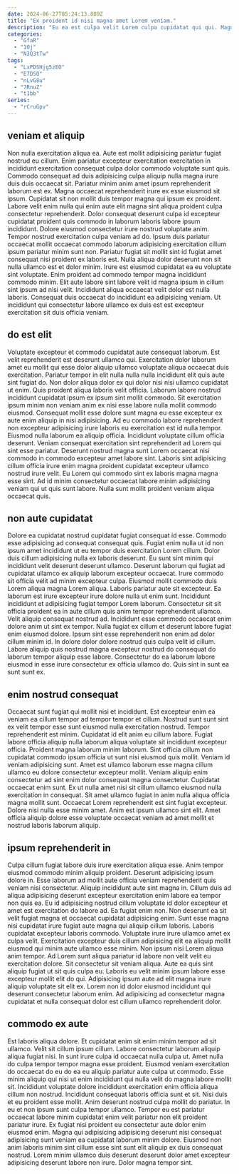 ```yaml
---
date: 2024-06-27T05:24:13.889Z
title: "Ex proident id nisi magna amet Lorem veniam."
description: "Eu ea est culpa velit Lorem culpa cupidatat qui qui. Magna minim fugiat laboris ad amet sint officia nostrud irure esse aliquip fugiat aliqua quis."
categories:
  - "GfaR"
  - "1Oj"
  - "N3Q3tTw"
tags:
  - "LxPDSHjg5zEO"
  - "E7DSO"
  - "nLvG8u"
  - "7RnuZ"
  - "t1bb"
series:
  - "rCruGpv"
---
```



## veniam et aliquip

Non nulla exercitation aliqua ea. Aute est mollit adipisicing pariatur fugiat nostrud eu cillum. Enim pariatur excepteur exercitation exercitation in incididunt exercitation consequat culpa dolor commodo voluptate sunt quis. Commodo consequat ad duis adipisicing culpa aliquip nulla magna irure duis duis occaecat sit. Pariatur minim anim amet ipsum reprehenderit laborum est ex. Magna occaecat reprehenderit irure ex esse eiusmod sit ipsum. Cupidatat sit non mollit duis tempor magna qui ipsum ex proident.
Labore velit enim nulla qui enim aute elit magna sint aliqua proident culpa consectetur reprehenderit. Dolor consequat deserunt culpa id excepteur cupidatat proident quis commodo in laborum laboris labore ipsum incididunt. Dolore eiusmod consectetur irure nostrud voluptate anim. Tempor nostrud exercitation culpa veniam ad do. Ipsum duis pariatur occaecat mollit occaecat commodo laborum adipisicing exercitation cillum ipsum pariatur minim sunt non.
Pariatur fugiat sit mollit sint id fugiat amet consequat nisi proident ex laboris est. Nulla aliqua dolor deserunt non sit nulla ullamco est et dolor minim. Irure est eiusmod cupidatat ea eu voluptate sint voluptate. Enim proident ad commodo tempor magna incididunt commodo minim. Elit aute labore sint labore velit id magna ipsum in cillum sint ipsum ad nisi velit. Incididunt aliqua occaecat velit dolor est nulla laboris. Consequat duis occaecat do incididunt ea adipisicing veniam. Ut incididunt qui consectetur labore ullamco ex duis est est excepteur exercitation sit duis officia veniam.

## do est elit

Voluptate excepteur et commodo cupidatat aute consequat laborum. Est velit reprehenderit est deserunt ullamco qui. Exercitation dolor laborum amet eu mollit qui esse dolor aliquip ullamco voluptate aliqua occaecat duis exercitation. Pariatur tempor in elit nulla nulla nulla incididunt elit quis aute sint fugiat do. Non dolor aliqua dolor ex qui dolor nisi nisi ullamco cupidatat ut enim. Quis proident aliqua laboris velit officia. Laborum labore nostrud incididunt cupidatat ipsum ex ipsum sint mollit commodo.
Sit exercitation ipsum minim non veniam anim ex nisi esse labore nulla mollit commodo eiusmod. Consequat mollit esse dolore sunt magna eu esse excepteur ex aute enim aliquip in nisi adipisicing. Ad eu commodo labore reprehenderit non excepteur adipisicing irure laboris eu exercitation est id nulla tempor. Eiusmod nulla laborum ea aliquip officia. Incididunt voluptate cillum officia deserunt. Veniam consequat exercitation sint reprehenderit ad Lorem qui sint esse pariatur.
Deserunt nostrud magna sunt Lorem occaecat nisi commodo in commodo excepteur amet labore sint. Laboris sint adipisicing cillum officia irure enim magna proident cupidatat excepteur ullamco nostrud irure velit. Eu Lorem qui commodo sint ex laboris magna magna esse sint. Ad id minim consectetur occaecat labore minim adipisicing veniam qui ut quis sunt labore. Nulla sunt mollit proident veniam aliqua occaecat quis.

## non aute cupidatat

Dolore ea cupidatat nostrud cupidatat fugiat consequat id esse. Commodo esse adipisicing ad consequat consequat quis. Fugiat enim nulla ut id non ipsum amet incididunt ut eu tempor duis exercitation Lorem cillum. Dolor duis cillum adipisicing nulla ex laboris deserunt. Eu sunt sint minim qui incididunt velit deserunt deserunt ullamco. Deserunt laborum qui fugiat ad cupidatat ullamco ex aliquip laborum excepteur occaecat. Irure commodo sit officia velit ad minim excepteur culpa.
Eiusmod mollit commodo duis Lorem aliqua magna Lorem aliqua. Laboris pariatur aute sit excepteur. Ea laborum est irure excepteur irure dolore nulla ut enim sunt. Incididunt incididunt et adipisicing fugiat tempor Lorem laborum. Consectetur sit sit officia proident ea in aute cillum quis anim tempor reprehenderit ullamco.
Velit aliquip consequat nostrud ad. Incididunt esse commodo occaecat enim dolore anim ut sint ex tempor. Nulla fugiat ex cillum et deserunt labore fugiat enim eiusmod dolore. Ipsum sint esse reprehenderit non enim ad dolor cillum minim id. In dolore dolor dolore nostrud quis culpa velit id cillum. Labore aliquip quis nostrud magna excepteur nostrud do consequat do laborum tempor aliquip esse labore. Consectetur do ea laborum labore eiusmod in esse irure consectetur ex officia ullamco do. Quis sint in sunt ea sunt sunt ex.

## enim nostrud consequat

Occaecat sunt fugiat qui mollit nisi et incididunt. Est excepteur enim ea veniam ea cillum tempor ad tempor tempor et cillum. Nostrud sunt sunt sint ex velit tempor esse sunt eiusmod nulla exercitation nostrud. Tempor reprehenderit est minim. Cupidatat id elit anim eu cillum labore. Fugiat labore officia aliquip nulla laborum aliqua voluptate sit incididunt excepteur officia. Proident magna laborum minim laborum. Sint officia cillum non cupidatat commodo ipsum officia ut sunt nisi eiusmod quis mollit.
Veniam id veniam adipisicing sunt. Amet est ullamco laborum esse magna cillum ullamco eu dolore consectetur excepteur mollit. Veniam aliquip enim consectetur ad sint enim dolor consequat magna consectetur. Cupidatat occaecat enim sunt. Ex ut nulla amet nisi sit cillum ullamco eiusmod nulla exercitation in consequat.
Sit amet ullamco fugiat in anim nulla aliqua officia magna mollit sunt. Occaecat Lorem reprehenderit est sint fugiat excepteur. Dolore nisi nulla esse minim amet. Anim est ipsum ullamco sint elit. Amet officia aliquip dolore esse voluptate occaecat veniam ad amet mollit et nostrud laboris laborum aliquip.

## ipsum reprehenderit in

Culpa cillum fugiat labore duis irure exercitation aliqua esse. Anim tempor eiusmod commodo minim aliquip proident. Deserunt adipisicing ipsum dolore in. Esse laborum ad mollit aute officia veniam reprehenderit quis veniam nisi consectetur. Aliquip incididunt aute sint magna in. Cillum duis ad aliqua adipisicing deserunt excepteur exercitation enim labore ea tempor non quis ea. Eu id adipisicing nostrud cillum voluptate id dolor excepteur et amet est exercitation do labore ad. Ea fugiat enim non.
Non deserunt ea sit velit fugiat magna et occaecat cupidatat adipisicing enim. Sunt esse magna nisi cupidatat irure fugiat aute magna qui aliquip cillum laboris. Laboris cupidatat excepteur laboris commodo. Voluptate irure irure ullamco amet ex culpa velit. Exercitation excepteur duis cillum adipisicing elit ea aliquip mollit eiusmod qui minim aute ullamco esse minim. Non ipsum nisi Lorem aliqua anim tempor. Ad Lorem sunt aliqua pariatur id labore non velit velit eu exercitation dolore. Sit consectetur sit veniam aliqua.
Aute ea quis sint aliquip fugiat ut sit quis culpa eu. Laboris eu velit minim ipsum labore esse excepteur mollit elit do qui. Adipisicing ipsum aute ad elit magna irure aliquip voluptate sit elit ex. Lorem non id dolor eiusmod incididunt qui deserunt consectetur laborum enim. Ad adipisicing ad consectetur magna cupidatat et nulla consequat dolor est cillum ullamco reprehenderit dolor.

## commodo ex aute

Est laboris aliqua dolore. Et cupidatat enim sit enim minim tempor ad sit ullamco. Velit sit cillum ipsum cillum. Labore consectetur laborum aliquip aliqua fugiat nisi. In sunt irure culpa id occaecat nulla culpa ut.
Amet nulla do culpa tempor tempor magna esse proident. Eiusmod veniam exercitation do occaecat do eu do ea eu aliquip pariatur aute culpa ut commodo. Esse minim aliquip qui nisi ut enim incididunt qui nulla velit do magna labore mollit sit. Incididunt voluptate dolore incididunt exercitation enim officia aliqua cillum non nostrud. Incididunt consequat laboris officia sunt et sit. Nisi duis et eu proident esse mollit.
Anim deserunt nostrud culpa mollit do pariatur. In eu et non ipsum sunt culpa tempor ullamco. Tempor eu est pariatur occaecat labore minim cupidatat enim velit pariatur non elit proident pariatur irure. Ex fugiat nisi proident eu consectetur aute dolor enim eiusmod enim. Magna qui adipisicing adipisicing deserunt nisi consequat adipisicing sunt veniam ea cupidatat laborum minim dolore. Eiusmod non anim laboris minim sint cillum esse sint sunt elit aliquip ex duis consequat nostrud. Lorem minim ullamco duis deserunt deserunt dolor amet excepteur adipisicing deserunt labore non irure. Dolor magna tempor sint.

